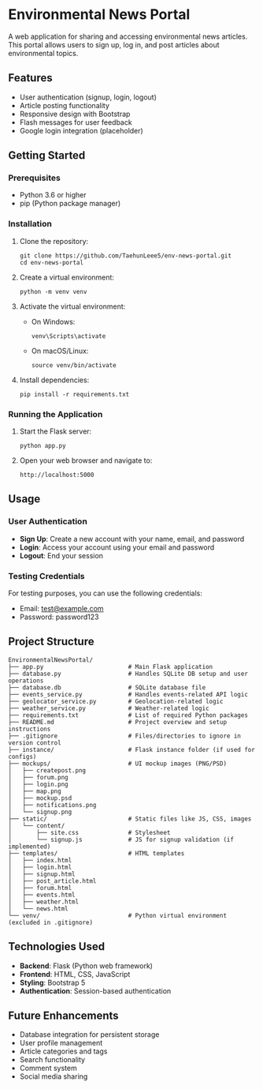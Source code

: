 # Environmental News Portal

A web application for sharing and accessing environmental news articles. This portal allows users to sign up, log in, and post articles about environmental topics.

## Features

- User authentication (signup, login, logout)
- Article posting functionality
- Responsive design with Bootstrap
- Flash messages for user feedback
- Google login integration (placeholder)

## Getting Started

### Prerequisites

- Python 3.6 or higher
- pip (Python package manager)

### Installation

1. Clone the repository:
   ```
   git clone https://github.com/TaehunLeee5/env-news-portal.git
   cd env-news-portal
   ```

2. Create a virtual environment:
   ```
   python -m venv venv
   ```

3. Activate the virtual environment:
   - On Windows:
     ```
     venv\Scripts\activate
     ```
   - On macOS/Linux:
     ```
     source venv/bin/activate
     ```

4. Install dependencies:
   ```
   pip install -r requirements.txt
   ```

### Running the Application

1. Start the Flask server:
   ```
   python app.py
   ```

2. Open your web browser and navigate to:
   ```
   http://localhost:5000
   ```

## Usage

### User Authentication

- **Sign Up**: Create a new account with your name, email, and password
- **Login**: Access your account using your email and password
- **Logout**: End your session

### Testing Credentials

For testing purposes, you can use the following credentials:
- Email: test@example.com
- Password: password123

## Project Structure

```
EnvironmentalNewsPortal/
├── app.py                        # Main Flask application
├── database.py                   # Handles SQLite DB setup and user operations
├── database.db                   # SQLite database file
├── events_service.py             # Handles events-related API logic
├── geolocator_service.py         # Geolocation-related logic
├── weather_service.py            # Weather-related logic
├── requirements.txt              # List of required Python packages
├── README.md                     # Project overview and setup instructions
├── .gitignore                    # Files/directories to ignore in version control
├── instance/                     # Flask instance folder (if used for configs)
├── mockups/                      # UI mockup images (PNG/PSD)
│   ├── createpost.png
│   ├── forum.png
│   ├── login.png
│   ├── map.png
│   ├── mockup.psd
│   ├── notifications.png
│   └── signup.png
├── static/                       # Static files like JS, CSS, images
│   └── content/
│       ├── site.css              # Stylesheet
│       └── signup.js             # JS for signup validation (if implemented)
├── templates/                    # HTML templates
│   ├── index.html
│   ├── login.html
│   ├── signup.html
│   ├── post_article.html
│   ├── forum.html
│   ├── events.html
│   ├── weather.html
│   └── news.html
└── venv/                         # Python virtual environment (excluded in .gitignore)

```

## Technologies Used

- **Backend**: Flask (Python web framework)
- **Frontend**: HTML, CSS, JavaScript
- **Styling**: Bootstrap 5
- **Authentication**: Session-based authentication

## Future Enhancements

- Database integration for persistent storage
- User profile management
- Article categories and tags
- Search functionality
- Comment system
- Social media sharing
